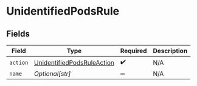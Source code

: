 # UnidentifiedPodsRule


## Fields

| Field                                                                           | Type                                                                            | Required                                                                        | Description                                                                     |
| ------------------------------------------------------------------------------- | ------------------------------------------------------------------------------- | ------------------------------------------------------------------------------- | ------------------------------------------------------------------------------- |
| `action`                                                                        | [UnidentifiedPodsRuleAction](../../models/shared/unidentifiedpodsruleaction.md) | :heavy_check_mark:                                                              | N/A                                                                             |
| `name`                                                                          | *Optional[str]*                                                                 | :heavy_minus_sign:                                                              | N/A                                                                             |